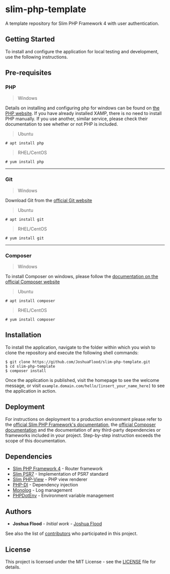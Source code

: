 # slim-php-template

A template repository for Slim PHP Framework 4 with user authentication.

## Getting Started

To install and configure the application for local testing and development, use the following instructions.


## Pre-requisites
### PHP
> Windows

Details on installing and configuring php for windows can be found on [the PHP website](https://windows.php.net).
If you have already installed XAMP, there is no need to install PHP manually. If you use another, similar service, please check their documentation to see whether or not PHP is included.

> Ubuntu

```
# apt install php
```

> RHEL/CentOS

```
# yum install php
```
---
### Git

> Windows

Download Git from the [official Git website](https://git-scm.com/downloads)

> Ubuntu

```
# apt install git
```

> RHEL/CentOS

```
# yum install git
```
---
### Composer

> Windows

To install Composer on windows, please follow the [documentation on the official Composer website](https://getcomposer.org/doc/00-intro.md#installation-windows)

> Ubuntu

```
# apt install composer
```

> RHEL/CentOS

```
# yum install composer
```

## Installation

To install the application, navigate to the folder within which you wish to clone the repository and execute the following shell commands:

```
$ git clone https://github.com/JoshuaFlood/slim-php-template.git
$ cd slim-php-template
$ composer install
```

Once the application is published, visit the homepage to see the welcome message, or visit `example.domain.com/hello/[insert_your_name_here]` to see the application in action.

## Deployment

For instructions on deployment to a production environment please refer to the [official Slim PHP Framework's documentation](http://www.slimframework.com/docs/v4/), the [official Composer documentation](https://getcomposer.org/doc/) and the documentation of any third-party dependencies or frameworks included in your project. Step-by-step instruction exceeds the scope of this documentation.

## Dependencies
* [Slim PHP Framework 4](http://www.slimframework.com/) - Router framework
* [Slim PSR7](https://github.com/slimphp/Slim-Psr7) - Implementation of PSR7 standard
* [Slim PHP-View](https://github.com/slimphp/PHP-View) - PHP view renderer
* [PHP-DI](http://php-di.org/) - Dependency injection
* [Monolog](https://github.com/Seldaek/monolog) - Log management
* [PHPDotEnv](https://github.com/vlucas/phpdotenv) - Environment variable management

## Authors

* **Joshua Flood** - *Initial work* - [Joshua Flood](http://joshuaflood.co.uk)

See also the list of [contributors](https://github.com/JoshuaFlood/slim-php-template/contributors) who participated in this project.

## License

This project is licensed under the MIT License - see the [LICENSE](LICENSE) file for details.
